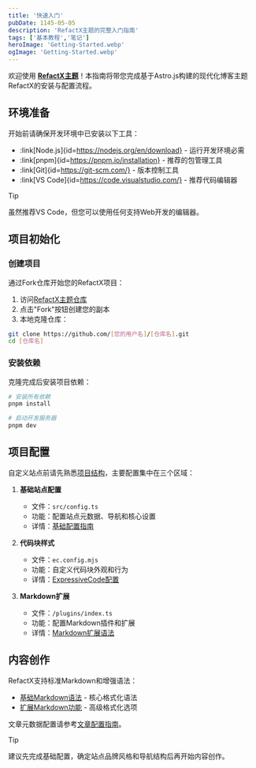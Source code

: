 ```yaml
---
title: '快速入门'
pubDate: 1145-05-05
description: 'RefactX主题的完整入门指南'
tags: ['基本教程','笔记']
heroImage: 'Getting-Started.webp'
ogImage: 'Getting-Started.webp'
---
```


欢迎使用 **[RefactX主题](https://github.com/msrefs/RefactX)**！本指南将带您完成基于Astro.js构建的现代化博客主题RefactX的安装与配置流程。

## 环境准备

开始前请确保开发环境中已安装以下工具：

- :link[Node.js]{id=https://nodejs.org/en/download} - 运行开发环境必需
- :link[pnpm]{id=https://pnpm.io/installation} - 推荐的包管理工具
- :link[Git]{id=https://git-scm.com/} - 版本控制工具
- :link[VS Code]{id=https://code.visualstudio.com/} - 推荐代码编辑器

> [!tip]
> 虽然推荐VS Code，但您可以使用任何支持Web开发的编辑器。

## 项目初始化

### 创建项目

通过Fork仓库开始您的RefactX项目：

1. 访问[RefactX主题仓库](https://github.com/msrefs/RefactX)
2. 点击"Fork"按钮创建您的副本
3. 本地克隆仓库：

```bash
git clone https://github.com/[您的用户名]/[仓库名].git
cd [仓库名]
```

### 安装依赖

克隆完成后安装项目依赖：

```bash
# 安装所有依赖
pnpm install

# 启动开发服务器
pnpm dev
```

## 项目配置

自定义站点前请先熟悉[项目结构](/posts/project-structure)，主要配置集中在三个区域：

1. **基础站点配置**
   - 文件：`src/config.ts`
   - 功能：配置站点元数据、导航和核心设置
   - 详情：[基础配置指南](/posts/basic-configuration)

2. **代码块样式**
   - 文件：`ec.config.mjs`
   - 功能：自定义代码块外观和行为
   - 详情：[ExpressiveCode配置](/posts/expressivecode-configuration)

3. **Markdown扩展**
   - 文件：`/plugins/index.ts`
   - 功能：配置Markdown插件和扩展
   - 详情：[Markdown扩展语法](/posts/markdown-extension-syntax)

## 内容创作

RefactX支持标准Markdown和增强语法：

- [基础Markdown语法](/posts/markdown-syntax-guide) - 核心格式化语法
- [扩展Markdown功能](/posts/markdown-extension-syntax) - 高级格式化选项

文章元数据配置请参考[文章配置指南](/posts/md-configuration)。

> [!tip]
> 建议先完成基础配置，确定站点品牌风格和导航结构后再开始内容创作。
